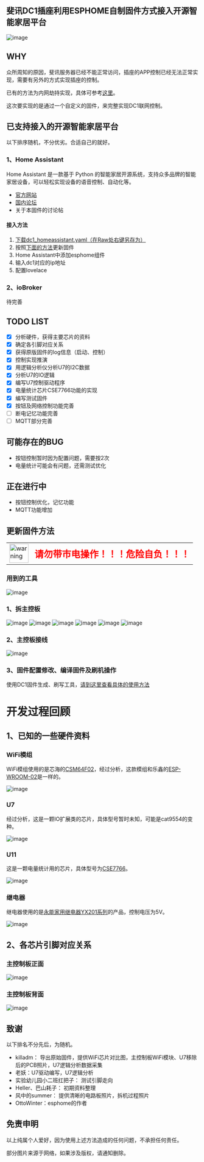## 斐讯DC1插座利用ESPHOME自制固件方式接入开源智能家居平台

![image](https://github.com/Samuel-0-0/dc1-esphome-home-assistant/blob/master/image/%E4%BA%A7%E5%93%81%E5%9B%BE2.jpg?raw=true)

## WHY
众所周知的原因，斐讯服务器已经不能正常访问，插座的APP控制已经无法正常实现，需要有另外的方式实现插座的控制。

已有的方法为内网劫持实现，具体可参考[这里](https://bbs.hassbian.com/thread-5637-1-1.html)。

这次要实现的是通过一个自定义的固件，来完整实现DC1联网控制。

## 已支持接入的开源智能家居平台
以下排序随机，不分优劣。合适自己的就好。
### 1、Home Assistant
Home Assistant 是一款基于 Python 的智能家居开源系统，支持众多品牌的智能家居设备，可以轻松实现设备的语音控制、自动化等。
- [官方网站](https://www.home-assistant.io/)
- [国内论坛](https://bbs.hassbian.com/forum.php)
- 关于本固件的讨论帖
#### 接入方法
1. [下载dc1_homeassistant.yaml（在Raw处右键另存为）](https://github.com/Samuel-0-0/phicomm_dc1-esphome/blob/master/yaml/dc1_homeassistant.yaml)
2. 按照[下面的方法](https://github.com/Samuel-0-0/phicomm_dc1-esphome#%E6%9B%B4%E6%96%B0%E5%9B%BA%E4%BB%B6%E6%96%B9%E6%B3%95)更新固件
3. Home Assistant中添加esphome组件
4. 输入dc1对应的ip地址
5. 配置lovelace


### 2、ioBroker
待完善


## TODO LIST
- [x] 分析硬件，获得主要芯片的资料
- [x] 确定各引脚对应关系
- [x] 获得原版固件的log信息（启动、控制）
- [x] 控制实现推演
- [x] 用逻辑分析仪分析U7的I2C数据
- [x] 分析U7的IO逻辑
- [x] 编写U7控制驱动程序
- [x] 电量统计芯片CSE7766功能的实现
- [x] 编写测试固件
- [x] 按钮及网络控制功能完善
- [ ] 断电记忆功能完善
- [ ] MQTT部分完善

## 可能存在的BUG
- 按钮控制暂时因为配置问题，需要按2次
- 电量统计可能会有问题，还需测试优化

## 正在进行中
- 按钮控制优化，记忆功能
- MQTT功能增加

## 更新固件方法

<html>
<table border="0">
  <tr>
    <td><img style="width:50px;height:50px" src="https://github.com/Samuel-0-0/phicomm_dc1-esphome/blob/master/cookbook/warning.png?raw=true" alt="warning" /></td>
    <td><b><font size="5" color="red">请勿带市电操作！！！危险自负！！！</font></b></td>
  </tr>
</table>
</html>

### 用到的工具
![image](https://github.com/Samuel-0-0/phicomm_dc1-esphome/blob/master/cookbook/%E6%8B%86%E6%9C%BA%E5%B7%A5%E5%85%B7.jpg?raw=true)

### 1、拆主控板
![image](https://github.com/Samuel-0-0/phicomm_dc1-esphome/blob/master/cookbook/1.jpg?raw=true)
![image](https://github.com/Samuel-0-0/phicomm_dc1-esphome/blob/master/cookbook/2.jpg?raw=true)
![image](https://github.com/Samuel-0-0/phicomm_dc1-esphome/blob/master/cookbook/3.jpg?raw=true)
![image](https://github.com/Samuel-0-0/phicomm_dc1-esphome/blob/master/cookbook/4.jpg?raw=true)
![image](https://github.com/Samuel-0-0/phicomm_dc1-esphome/blob/master/cookbook/5.jpg?raw=true)
![image](https://github.com/Samuel-0-0/phicomm_dc1-esphome/blob/master/cookbook/6.jpg?raw=true)
### 2、主控板接线
![image](https://github.com/Samuel-0-0/phicomm_dc1-esphome/blob/master/cookbook/%E6%8E%A5%E7%BA%BF%E5%9B%BE.jpg?raw=true)
### 3、固件配置修改、编译固件及刷机操作
使用DC1固件生成、刷写工具，[请到这里查看具体的使用方法](https://github.com/Samuel-0-0/esphome-tools-dc1)

# 开发过程回顾
## 1、已知的一些硬件资料
### WiFi模组
WiFi模组使用的是芯海的[CSM64F02](https://github.com/Samuel-0-0/dc1-esphome-home-assistant/blob/master/doc/CSM64F02%20WiFi%E6%A8%A1%E7%BB%84%E7%94%A8%E6%88%B7%E6%89%8B%E5%86%8CV1.3.pdf)，经过分析，这款模组和乐鑫的[ESP-WROOM-02](https://github.com/Samuel-0-0/dc1-esphome-home-assistant/blob/master/doc/esp-wroom-02%E6%8A%80%E6%9C%AF%E8%A7%84%E6%A0%BC%E4%B9%A6.pdf)是一样的。

![image](https://github.com/Samuel-0-0/dc1-esphome-home-assistant/blob/master/image/WiFi%E6%A8%A1%E7%BB%84.jpg?raw=true)
### U7
经过分析，这是一颗IO扩展类的芯片，具体型号暂时未知，可能是cat9554的变种。

![image](https://github.com/Samuel-0-0/dc1-esphome-home-assistant/blob/master/image/U7.jpg?raw=true)
### U11
这是一颗电量统计用的芯片，具体型号为[CSE7766](https://github.com/Samuel-0-0/dc1-esphome-home-assistant/blob/master/doc/U11_CSE7766%E7%94%A8%E6%88%B7%E6%89%8B%E5%86%8C.pdf)。

![image](https://github.com/Samuel-0-0/dc1-esphome-home-assistant/blob/master/image/U11%E7%94%B5%E9%87%8F%E7%BB%9F%E8%AE%A1%E8%8A%AF%E7%89%87.jpg?raw=true)
### 继电器
继电器使用的是[永能家用继电器YX201系列](https://github.com/Samuel-0-0/dc1-esphome-home-assistant/blob/master/doc/%E6%B0%B8%E8%83%BD%E5%AE%B6%E7%94%A8%E7%BB%A7%E7%94%B5%E5%99%A8YX201.pdf)的产品，控制电压为5V。

![image](https://github.com/Samuel-0-0/dc1-esphome-home-assistant/blob/master/image/%E7%BB%A7%E7%94%B5%E5%99%A8.jpg?raw=true)

## 2、各芯片引脚对应关系
### 主控制板正面
![image](https://github.com/Samuel-0-0/dc1-esphome-home-assistant/blob/master/image/%E4%B8%BB%E6%8E%A7%E5%88%B6%E6%9D%BF%E6%AD%A3%E9%9D%A2_%E6%A0%87%E6%B3%A8.jpg?raw=true)

### 主控制板背面
![image](https://github.com/Samuel-0-0/dc1-esphome-home-assistant/blob/master/image/%E4%B8%BB%E6%8E%A7%E5%88%B6%E6%9D%BF%E8%83%8C%E9%9D%A2_%E6%A0%87%E6%B3%A8.jpg?raw=true)

## 致谢
以下排名不分先后，为随机。
- killadm：  导出原始固件，提供WiFi芯片对比图，主控制板WiFi模块、U7移除后的PCB照片，U7逻辑分析数据采集
- 老妖：U7驱动编写，U7逻辑分析
- 实验幼儿园小二班扛把子：  测试引脚走向
- Heller、巴山耗子： 初期资料整理
- 风中的summer： 提供清晰的电路板照片，拆机过程照片
- OttoWinter：esphome的作者

## 免责申明
以上纯属个人爱好，因为使用上述方法造成的任何问题，不承担任何责任。

部分图片来源于网络，如果涉及版权，请通知删除。